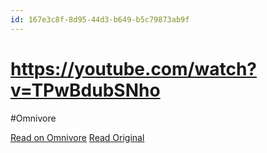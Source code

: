 ```yaml
---
id: 167e3c8f-8d95-44d3-b649-b5c79873ab9f
---
```


# https://youtube.com/watch?v=TPwBdubSNho
#Omnivore

[Read on Omnivore](https://omnivore.app/me/https-youtube-com-watch-v-t-pw-bdub-s-nho-192a69297a4)
[Read Original](https://youtube.com/watch?v=TPwBdubSNho)

